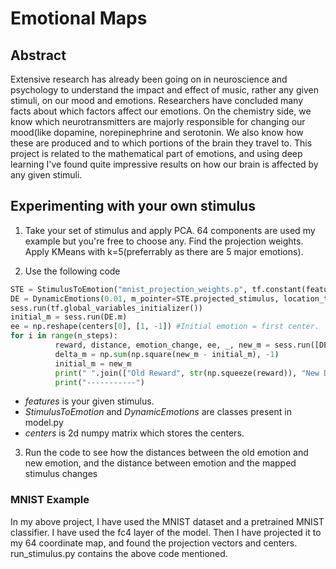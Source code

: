 # Emotional Maps
## Abstract
Extensive research has already been going on in neuroscience and psychology to understand the impact and effect of music, rather any given stimuli, on our mood and emotions. Researchers have concluded many facts about which factors affect our emotions. On the chemistry side, we know which neurotransmitters are majorly responsible for changing our mood(like dopamine, norepinephrine and serotonin. We also know how these are produced and to which portions of the brain they travel to. This project is related to the mathematical part of emotions, and using deep learning I've found quite impressive results on how our brain is affected by any given stimuli. 

## Experimenting with your own stimulus
1. Take your set of stimulus and apply PCA. 64 components are used my example but you're free to choose any. Find the projection weights. Apply KMeans with k=5(preferrably as there are 5 major emotions). 

2. Use the following code
```python
STE = StimulusToEmotion("mnist_projection_weights.p", tf.constant(features), sess)
DE = DynamicEmotions(0.01, m_pointer=STE.projected_stimulus, location_tvars=STE.get_trainable_vars())
sess.run(tf.global_variables_initializer())
initial_m = sess.run(DE.m)
ee = np.reshape(centers[0], [1, -1]) #Initial emotion = first center.
for i in range(n_steps):
          reward, distance, emotion_change, ee, _, new_m = sess.run([DE.r, DE.distance, DE.emotion_change, DE.e_plus, DE.location_train_op, DE.m], feed_dict={DE.e: ee})
          delta_m = np.sum(np.square(new_m - initial_m), -1)
          initial_m = new_m
          print(" ".join(["Old Reward", str(np.squeeze(reward)), "New Distance", str(np.squeeze(distance)), "\nChange in E", str(np.squeeze(emotion_change)), "Change in M", str(np.squeeze(delta_m))]))
          print("-----------")
```
  * *features* is your given stimulus.
  * *StimulusToEmotion* and *DynamicEmotions* are classes present in model.py
  * *centers* is 2d numpy matrix which stores the centers.

3. Run the code to see how the distances between the old emotion and new emotion, and the distance between emotion and the mapped stimulus changes

### MNIST Example
In my above project, I have used the MNIST dataset and a pretrained MNIST classifier. I have used the fc4 layer of the model. 
Then I have projected it to my 64 coordinate map, and found the projection vectors and centers.
run_stimulus.py contains the above code mentioned. 
